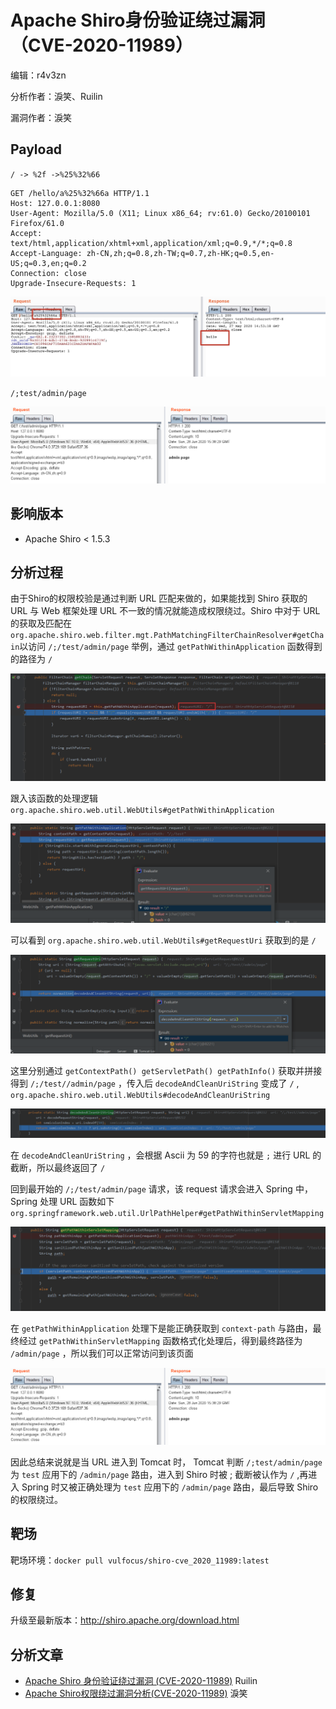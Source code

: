 # Apache Shiro身份验证绕过漏洞（CVE-2020-11989）

编辑：r4v3zn

分析作者：淚笑、Ruilin

漏洞作者：淚笑

## Payload

`/ -> %2f ->%25%32%66`

```
GET /hello/a%25%32%66a HTTP/1.1
Host: 127.0.0.1:8080
User-Agent: Mozilla/5.0 (X11; Linux x86_64; rv:61.0) Gecko/20100101 Firefox/61.0
Accept: text/html,application/xhtml+xml,application/xml;q=0.9,*/*;q=0.8
Accept-Language: zh-CN,zh;q=0.8,zh-TW;q=0.7,zh-HK;q=0.5,en-US;q=0.3,en;q=0.2
Connection: close
Upgrade-Insecure-Requests: 1
```

![](./cve-2020-11989/1.png)

`/;test/admin/page`

![](./cve-2020-11989/7.png)

## 影响版本

- Apache Shiro < 1.5.3

## 分析过程

由于Shiro的权限校验是通过判断 URL 匹配来做的，如果能找到 Shiro 获取的 URL 与 Web 框架处理 URL 不一致的情况就能造成权限绕过。Shiro 中对于 URL 的获取及匹配在`org.apache.shiro.web.filter.mgt.PathMatchingFilterChainResolver#getChain`以访问 `/;/test/admin/page` 举例，通过 `getPathWithinApplication` 函数得到的路径为 `/` 

![](./cve-2020-11989/2.png)

跟入该函数的处理逻辑 `org.apache.shiro.web.util.WebUtils#getPathWithinApplication`

![](./cve-2020-11989/3.png)

可以看到 `org.apache.shiro.web.util.WebUtils#getRequestUri` 获取到的是 `/`

 ![](./cve-2020-11989/4.png)

这里分别通过 ` getContextPath() getServletPath() getPathInfo() ` 获取并拼接得到 `/;/test//admin/page` ，传入后 `decodeAndCleanUriString` 变成了 `/` , `org.apache.shiro.web.util.WebUtils#decodeAndCleanUriString`

![](./cve-2020-11989/5.png)

在 `decodeAndCleanUriString` ，会根据 Ascii 为 59 的字符也就是 `;` 进行 URL 的截断，所以最终返回了 `/` 

回到最开始的 `/;/test/admin/page` 请求，该 request 请求会进入 Spring 中， Spring 处理 URL 函数如下`org.springframework.web.util.UrlPathHelper#getPathWithinServletMapping `

![](./cve-2020-11989/6.png)

在 `getPathWithinApplication` 处理下是能正确获取到 `context-path` 与路由，最终经过 `getPathWithinServletMapping` 函数格式化处理后，得到最终路径为 `/admin/page` ，所以我们可以正常访问到该页面

![](./cve-2020-11989/7.png)

因此总结来说就是当 URL 进入到 Tomcat 时， Tomcat 判断 `/;test/admin/page` 为 `test` 应用下的 `/admin/page` 路由，进入到 Shiro 时被 ; 截断被认作为 `/` ,再进入 Spring 时又被正确处理为 `test` 应用下的 `/admin/page` 路由，最后导致 Shiro 的权限绕过。

## 靶场

靶场环境：`docker pull vulfocus/shiro-cve_2020_11989:latest`

## 修复

升级至最新版本：http://shiro.apache.org/download.html

## 分析文章

- [Apache Shiro 身份验证绕过漏洞 (CVE-2020-11989)](https://xlab.tencent.com/cn/2020/06/30/xlab-20-002/) Ruilin
- [Apache Shiro权限绕过漏洞分析(CVE-2020-11989)](https://mp.weixin.qq.com/s/yb6Tb7zSTKKmBlcNVz0MBA) 淚笑